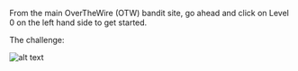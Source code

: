 From the main OverTheWire (OTW) bandit site, go ahead and click on Level 0 on the left hand side to get started.

The challenge:

![alt text](https://imgur.com/XEoMENN)

